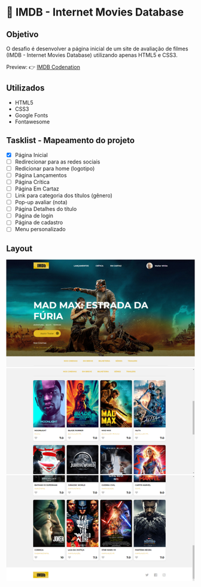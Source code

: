 <h1>🎥 IMDB - Internet Movies Database</h1>

<h2>Objetivo</h2>

O desafio é desenvolver a página inicial de um site de avaliação de filmes (IMDB - Internet Movies Database) utilizando apenas HTML5 e CSS3.

Preview: 👉 <a href="#">IMDB Codenation</a>

<h2>Utilizados</h2>
<ul>
<li>HTML5</li>
<li>CSS3</li>
<li>Google Fonts</li>
<li>Fontawesome</li>
</ul>

<h2>Tasklist - Mapeamento do projeto</h2>

- [x] Página Inicial
- [ ] Redirecionar para as redes sociais
- [ ] Redicionar para home (logotipo)
- [ ] Página Lançamentos
- [ ] Página Crítica
- [ ] Página Em Cartaz
- [ ] Link para categoria dos títulos (gênero)
- [ ] Pop-up avaliar (nota)
- [ ] Página Detalhes do título
- [ ] Página de login
- [ ] Página de cadastro
- [ ] Menu personalizado

<h2>Layout</h2>

<img src="./images/Site1.png">

<img src="./images/Site2.png">

<img src="./images/Site3.png">
